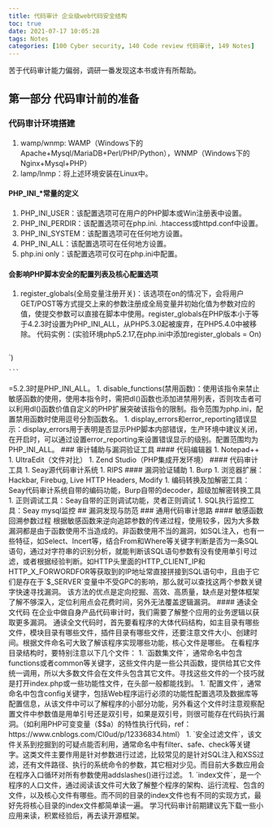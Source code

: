 ```yaml
---
title: 代码审计 企业级web代码安全结构
toc: true
date: 2021-07-17 10:05:28
tags: Notes
categories: [100 Cyber security, 140 Code review 代码审计, 149 Notes]
---
```


苦于代码审计能力偏弱，调研一番发现这本书或许有所帮助。

## 第一部分 代码审计前的准备

### 代码审计环境搭建
1. wamp/wnmp: WAMP（Windows下的Apache+Mysql/MariaDB+Perl/PHP/Python），WNMP（Windows下的Nginx+Mysql+PHP）
1. lamp/lnmp：将上述环境安装在Linux中。

#### PHP_INI_*常量的定义
1. PHP_INI_USER：该配置选项可在用户的PHP脚本或Win注册表中设置。
1. PHP_INI_PERDIR：该配置选项可在php.ini. .htaccess或httpd.conf中设置。
1. PHP_INI_SYSTEM：该配置选项可在任何地方设置。
1. PHP_INI_ALL：该配置选项可在任何地方设置。
1. php.ini only：该配置选项可仅可在php.ini中配置。

#### 会影响PHP脚本安全的配置列表及核心配置选项
1. register_globals(全局变量注册开关)：该选项在on的情况下，会将用户GET/POST等方式提交上来的参数注册成全局变量并初始化值为参数对应的值，使提交参数可以直接在脚本中使用。register_globals在PHP版本小于等于4.2.3时设置为PHP_INI_ALL，从PHP5.3.0起被废弃，在PHP5.4.0中被移除。
    代码实例：(实验环境php5.2.17,在php.ini中添加register_globals = On)
    ```
<?php
if($user=='admin'){
  echo 'true';
}
    ```
1. allow_url_include(是否允许包含远程文件)：在该配置为on的情况下，可以直接包含远程文件，当存在include(`$var`)且$var可控的情况下，可以直接控制$var变量来执行PHP代码。allow_url_include在PHP5.2.0后默认设置为off，配置范围为PHP_INI_ALL。与之类似的配置有allow_url_fopen，配置是否允许打开远程文件，但安全隐患没有前者大。
    代码实例：(实验环境php5.2.17，payload：a=http://127.0.0.1:80/test/info.txt，info.txt内容为`<?php phpinfo();?>`)
    ```
<?php
include $_GET['a'];
    ```
1. magic_quotes_gpc（魔术引号自动过滤）：该参数在不存在编码或其他特殊绕过的情况下，可以使很多漏洞无法利用。当该参数被开启时（选项设置为on），会自动在GET、POST、COOKIE变量中的单引号（‘）、双引号（“）、反斜杠（\）及空字符（NULL）的前面加上反斜杠（\），但在PHP5中magic_quotes_gps并不会过滤$_SERVER变量，导致很多类似client-ip、referer一类的漏洞能够利用。PHP5.3之后不推荐使用该参数，PHP5.4之后被取消。在PHP版本小于4.2.3时，配置范围是PHP_INI_ALL;在PHP版本大于4.2.3时，是PHP_INI_PERDIR。
    代码实例：(测试?a=1')
    ```
<?php
echo $_GET['a'];
    ```
1. magic_quotes_runtime(魔术引号自动过滤)：过滤方式同样为加反斜杠，但和magic_quotes_gpc的处理对象不一样。magic_quotes_runtime只对从数据库或文件中获取的数据进行过滤，magic_quotes_runtime在PHP5.4之后被取消，配置范围是PHP_INI_ALL。但该参数仅对部分函数有作用，某些情况下可以被绕过。
    代码实例：
    ```
#1.txt
1'2"3\4

<?php
ini_set("magic_quotes_runtime","1");
echo file_get_contents("1.txt");
    ```
1. magic_quotes_sybase(魔术引号自动过滤)：用于自动过滤特殊字符，当设置为on时，会覆盖magic_quotes_gpc=on的配置（使gpc=on失效）。与gpc的共同点是处理对象一致（GET、POST、Cookie)，但该参数仅转义空字符以及把单引号变成双引号，使用率比gpc低。配置范围为PHP_INI_ALL，在PHP5.4.0中移除。（代码实例与gpc相同）
1. safe_mode（安全模式）：是PHP内嵌的一种安全机制，配置范围为PHP_INI_SYSTEM，PHP5.4之后被取消（取消原因是，PHP开发者认为在PHP语言机制上试图解决安全问题是一件不合适的事情，虽然safe_mode在一定程度上对共享主机有效，但同时也带来了不少误报，与其在PHP上解决权限安全问题，不如使用linux默认的权限限制机制或其它层级的解决办法）。该参数效果为，所有文件操作函数都会受到限制，非文件所有者不能对该文件进行操作（如include()），如果有一些脚本文件放在非Web服务启动用户所有的目录下，需要利用include等函数进行加载，可以使用safe_mode_include_dir来配置可包含的路径。此外，通过函数popen()、system()以及exec()等函数执行命令或程序会提示错误，如果需要使用外部脚本，可以集中存放，然后用safe_node_exec_dir来指向存放目录。
    代码实例：
    ```
# echo `whoami`; 执行命令失败的回显提示
Warning: shell_exec() [function, shell_exec]: Cannot execute using backquotes in Safe Mode ...
    ```
1. open_basedir（PHP可访问目录）：用于限制PHP只能访问哪些目录，通常只需要设置Web文件目录即可，如果需要加载外部脚本，也需要把所在路径加入该指令中，多个目录以分号分割。需要注意，指定限制实际上是前缀而不是目录名，如配置open_basedir=/www/a，那么/www/a和/www/ab都可以访问，所以为了避免该现象发生，需要用斜线结束路径名，如/www/a/。当参数激活，执行脚本访问其它文件时都需要验证文件路径，所以会影响执行效率。该指令配置范围在PHP<5.2.3时是PHP_INI_SYSTEM，在PHP>=5.2.3时是PHP_INI_ALL。
1. disable_functions(禁用函数)：使用该指令来禁止敏感函数的使用，使用本指令时，需把dl()函数也添加进禁用列表，否则攻击者可以利用dl()函数价值自定义的PHP扩展突破该指令的限制。指令范围为php.ini，配置禁用函数时使用逗号分割函数名。
1. display_errors和error_reporting错误显示：display_errors用于表明是否显示PHP脚本内部错误，生产环境中建议关闭，在开启时，可以通过设置error_reporting来设置错误显示的级别。配置范围均为PHP_INI_ALL。

### 审计辅助与漏洞验证工具

#### 代码编辑器
1. Notepad++
1. UltraEdit（文件对比）
1. Zend Studio（PHP集成开发环境）

#### 代码审计工具
1. Seay源代码审计系统
1. RIPS

#### 漏洞验证辅助
1. Burp
1. 浏览器扩展：Hackbar, Firebug, Live HTTP Headers, Modify
1. 编码转换及加解密工具：Seay代码审计系统自带的编码功能，Burp自带的decoder，超级加解密转换工具
1. 正则调试工具：Seay自带的正则调试功能，灵者正则调试
1. SQL执行监控工具：Seay mysql监控

## 漏洞发现与防范

### 通用代码审计思路

#### 敏感函数回溯参数过程
根据敏感函数来逆向追踪参数的传递过程，使用较多，因为大多数漏洞都是由于函数使用不当造成的。非函数使用不当的漏洞，如SQL注入，也有一些特征，如Select、Incert等，结合From和Where等关键字判断是否为一条SQL语句，通过对字符串的识别分析，就能判断该SQL语句参数有没有使用单引号过滤，或者根据经验判断。如HTTP头里面的HTTP_CLIENT_IP和HTTP_X_FORWORDFOR等获取到的IP地址常直接拼接到SQL语句中，且由于它们是存在于`$_SERVER`变量中不受GPC的影响，那么就可以查找这两个参数关键字快速寻找漏洞。
该方法的优点是定向挖掘、高效、高质量，缺点是对整体框架了解不够深入，定位利用点会花费时间，另外无法覆盖逻辑漏洞。

#### 通读全文代码
在企业中做自身产品代码审计时，我们需要了解整个应用的业务逻辑以获取更多漏洞。
通读全文代码时，首先要看程序的大体代码结构，如主目录有哪些文件，模块目录有哪些文件，插件目录有哪些文件，还要注意文件大小、创建时间。根据文件命名可大致了解该程序实现哪些功能，核心文件是哪些。
在看程序目录结构时，要特别注意以下几个文件：
1. `函数集文件`，通常命名中包含functions或者common等关键字，这些文件内是一些公共函数，提供给其它文件统一调用，所以大多数文件会在文件头包含其它文件。寻找这些文件的一个技巧就是打开index.php或一些功能性文件，在头部一般都能找到。
1. `配置文件`，通常命名中包含config关键字，包括Web程序运行必须的功能性配置选项及数据库等配置信息，从该文件中可以了解程序的小部分功能，另外看这个文件时注意观察配置文件中参数值是用单引号还是双引号，如果是双引号，则很可能存在代码执行漏洞。（如利用PHP可变变量（$$a）的特性执行代码，ref：https://www.cnblogs.com/Cl0ud/p/12336834.html）
1. `安全过滤文件`，该文件关系到挖掘到的可疑点能否利用，通常命名中有filter、safe、check等关键字。这类文件主要作用是针对参数进行过滤，比较常见的是针对SQL注入和XSS过滤，还有文件路径、执行的系统命令的参数，其它相对少见。而目前大多数应用会在程序入口循环对所有参数使用addslashes()进行过滤。
1. `index文件`，是一个程序的人口文件，通过阅读该文件可大致了解整个程序的架构、运行流程、包含的文件，以及核心文件有哪些。而不同的目录的index文件也有不同的实现方式，最好先将核心目录的index文件都简单读一遍。
学习代码审计前期建议先下载一些小应用来读，积累经验后，再去读开源框架。

